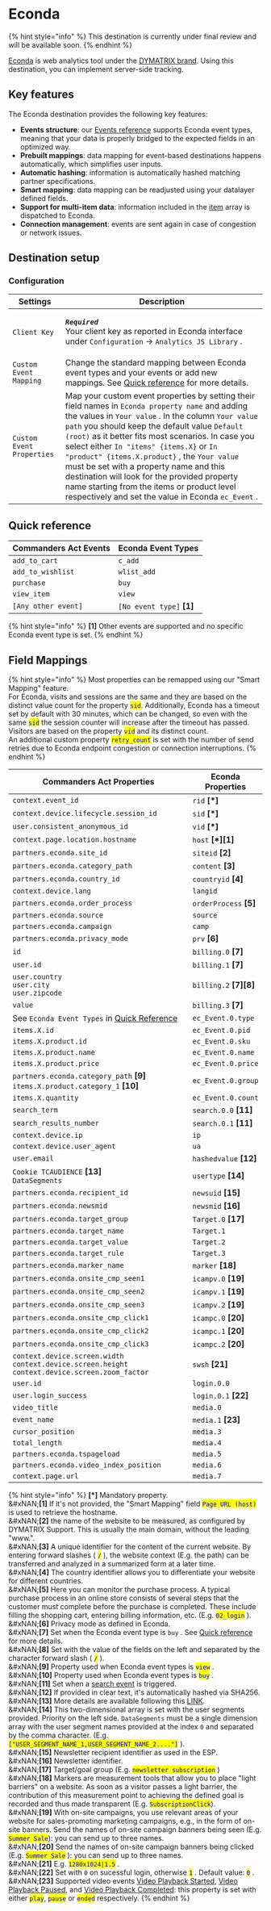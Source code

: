# Econda

{% hint style="info" %}
This destination is currently under final review and will be available soon.
{% endhint %}

[Econda](https://www.dymatrix.de/en) is web analytics tool under the [DYMATRIX brand](https://www.dymatrix.de/en/econda-is-now-dymatrix). Using this destination, you can implement server-side tracking.

## Key features

The Econda destination provides the following key features:

* **Events structure**: our [Events reference](https://community.commandersact.com/platform-x/developers/tracking/events-reference) supports Econda event types, meaning that your data is properly bridged to the expected fields in an optimized way.
* **Prebuilt mappings**: data mapping for event-based destinations happens automatically, which simplifies user inputs.
* **Automatic hashing**: information is automatically hashed matching partner specifications.
* **Smart mapping**: data mapping can be readjusted using your datalayer defined fields.
* **Support for multi-item data**: information included in the [item](https://community.commandersact.com/platform-x/developers/tracking/events-reference#item) array is dispatched to Econda.
* **Connection management**: events are sent again in case of congestion or network issues.

## Destination setup

### Configuration

| Settings                  | Description                                                                                                                                                                                                                                                                                                                                                                                                                                                                                                                                                     |
| ------------------------- | --------------------------------------------------------------------------------------------------------------------------------------------------------------------------------------------------------------------------------------------------------------------------------------------------------------------------------------------------------------------------------------------------------------------------------------------------------------------------------------------------------------------------------------------------------------- |
| `Client Key`              | <p><em><strong><code>Required</code></strong></em> <br>Your client key as reported in Econda interface under <code>Configuration</code>  → <code>Analytics JS Library</code> .</p>                                                                                                                                                                                                                                                                                                                                                                              |
| `Custom Event Mapping`    | Change the standard mapping between Econda event types and your events or add new mappings. See [Quick reference](econda.md#quick-reference) for more details.                                                                                                                                                                                                                                                                                                                                                                                                  |
| `Custom Event Properties` | Map your custom event properties by setting their field names in `Econda property name`  and adding the values in `Your value` . In the column `Your value path`  you should keep the default value `Default (root)`  as it better fits most scenarios. In case you select either `In "items" {items.X}`  or `In "product" {items.X.product}` , the `Your value`  must be set with a property name and this destination will look for the provided property name starting from the items or product level respectively and set the value in Econda `ec_Event` . |

## Quick reference

| Commanders Act Events | Econda Event Types         |
| --------------------- | -------------------------- |
| `add_to_cart`         | `c_add`                    |
| `add_to_wishlist`     | `wlist_add`                |
| `purchase`            | `buy`                      |
| `view_item`           | `view`                     |
| `[Any other event]`   | `[No event type]` **\[1]** |

{% hint style="info" %}
**\[1]** Other events are supported and no specific Econda event type is set.
{% endhint %}

## Field Mappings

{% hint style="info" %}
Most properties can be remapped using our "Smart Mapping" feature.\
For Econda, visits and sessions are the same and they are based on the distinct value count for the property <mark style="color:blue;">`sid`</mark>. Additionally, Econda has a timeout set by default with 30 minutes, which can be changed, so even with the same <mark style="color:blue;">`sid`</mark> the session counter will increase after the timeout has passed.\
Visitors are based on the property <mark style="color:blue;">`vid`</mark>  and its distinct count.\
An additional custom property <mark style="color:blue;">`retry_count`</mark>  is set with the number of send retries due to Econda endpoint congestion or connection interruptions.
{% endhint %}

<table><thead><tr><th width="391.6685580062746">Commanders Act Properties</th><th>Econda Properties</th></tr></thead><tbody><tr><td><code>context.event_id</code></td><td><code>rid</code> <strong>[*]</strong></td></tr><tr><td><code>context.device.lifecycle.session_id</code></td><td><code>sid</code> <strong>[*]</strong></td></tr><tr><td><code>user.consistent_anonymous_id</code></td><td><code>vid</code> <strong>[*]</strong></td></tr><tr><td><code>context.page.location.hostname</code></td><td><code>host</code> <strong>[*][1]</strong></td></tr><tr><td><code>partners.econda.site_id</code></td><td><code>siteid</code> <strong>[2]</strong></td></tr><tr><td><code>partners.econda.category_path</code></td><td><code>content</code> <strong>[3]</strong></td></tr><tr><td><code>partners.econda.country_id</code></td><td><code>countryid</code> <strong>[4]</strong></td></tr><tr><td><code>context.device.lang</code></td><td><code>langid</code></td></tr><tr><td><code>partners.econda.order_process</code></td><td><code>orderProcess</code> <strong>[5]</strong></td></tr><tr><td><code>partners.econda.source</code></td><td><code>source</code></td></tr><tr><td><code>partners.econda.campaign</code></td><td><code>camp</code></td></tr><tr><td><code>partners.econda.privacy_mode</code></td><td><code>prv</code> <strong>[6]</strong></td></tr><tr><td><code>id</code></td><td><code>billing.0</code> <strong>[7]</strong></td></tr><tr><td><code>user.id</code></td><td><code>billing.1</code> <strong>[7]</strong></td></tr><tr><td><code>user.country</code><br><code>user.city</code><br><code>user.zipcode</code></td><td><code>billing.2</code> <strong>[7][8]</strong></td></tr><tr><td><code>value</code></td><td><code>billing.3</code> <strong>[7]</strong></td></tr><tr><td>See <code>Econda Event Types</code> in <a href="econda.md#quick-reference">Quick Reference</a></td><td><code>ec_Event.0.type</code></td></tr><tr><td><code>items.X.id</code></td><td><code>ec_Event.0.pid</code></td></tr><tr><td><code>items.X.product.id</code></td><td><code>ec_Event.0.sku</code></td></tr><tr><td><code>items.X.product.name</code></td><td><code>ec_Event.0.name</code></td></tr><tr><td><code>items.X.product.price</code></td><td><code>ec_Event.0.price</code></td></tr><tr><td><code>partners.econda.category_path</code> <strong>[9]</strong><br><code>items.X.product.category_1</code> <strong>[10]</strong></td><td><code>ec_Event.0.group</code></td></tr><tr><td><code>items.X.quantity</code></td><td><code>ec_Event.0.count</code></td></tr><tr><td><code>search_term</code></td><td><code>search.0.0</code> <strong>[11]</strong></td></tr><tr><td><code>search_results_number</code></td><td><code>search.0.1</code> <strong>[11]</strong></td></tr><tr><td><code>context.device.ip</code></td><td><code>ip</code></td></tr><tr><td><code>context.device.user_agent</code></td><td><code>ua</code></td></tr><tr><td><code>user.email</code></td><td><code>hashedvalue</code> <strong>[12]</strong></td></tr><tr><td><code>Cookie TCAUDIENCE</code> <strong>[13]</strong><br><code>DataSegments</code></td><td><code>usertype</code> <strong>[14]</strong></td></tr><tr><td><code>partners.econda.recipient_id</code></td><td><code>newsuid</code> <strong>[15]</strong></td></tr><tr><td><code>partners.econda.newsmid</code></td><td><code>newsmid</code> <strong>[16]</strong></td></tr><tr><td><code>partners.econda.target_group</code></td><td><code>Target.0</code> <strong>[17]</strong></td></tr><tr><td><code>partners.econda.target_name</code></td><td><code>Target.1</code></td></tr><tr><td><code>partners.econda.target_value</code></td><td><code>Target.2</code></td></tr><tr><td><code>partners.econda.target_rule</code></td><td><code>Target.3</code></td></tr><tr><td><code>partners.econda.marker_name</code></td><td><code>marker</code> <strong>[18]</strong></td></tr><tr><td><code>partners.econda.onsite_cmp_seen1</code></td><td><code>icampv.0</code> <strong>[19]</strong></td></tr><tr><td><code>partners.econda.onsite_cmp_seen2</code></td><td><code>icampv.1</code> <strong>[19]</strong></td></tr><tr><td><code>partners.econda.onsite_cmp_seen3</code></td><td><code>icampv.2</code> <strong>[19]</strong></td></tr><tr><td><code>partners.econda.onsite_cmp_click1</code></td><td><code>icampc.0</code> <strong>[20]</strong></td></tr><tr><td><code>partners.econda.onsite_cmp_click2</code></td><td><code>icampc.1</code> <strong>[20]</strong></td></tr><tr><td><code>partners.econda.onsite_cmp_click3</code></td><td><code>icampc.2</code> <strong>[20]</strong></td></tr><tr><td><code>context.device.screen.width</code><br><code>context.device.screen.height</code><br><code>context.device.screen.zoom_factor</code></td><td><code>swsh</code> <strong>[21]</strong></td></tr><tr><td><code>user.id</code></td><td><code>login.0.0</code></td></tr><tr><td><code>user.login_success</code></td><td><code>login.0.1</code> <strong>[22]</strong></td></tr><tr><td><code>video_title</code></td><td><code>media.0</code></td></tr><tr><td><code>event_name</code></td><td><code>media.1</code> <strong>[23]</strong></td></tr><tr><td><code>cursor_position</code></td><td><code>media.3</code></td></tr><tr><td><code>total_length</code></td><td><code>media.4</code></td></tr><tr><td><code>partners.econda.tspageload</code></td><td><code>media.5</code></td></tr><tr><td><code>partners.econda.video_index_position</code></td><td><code>media.6</code></td></tr><tr><td><code>context.page.url</code></td><td><code>media.7</code></td></tr></tbody></table>

{% hint style="info" %}
**\[\*]** Mandatory property.\
&#xNAN;**\[1]** If it's not provided, the "Smart Mapping" field <mark style="color:blue;">`Page URL (host)`</mark>  is used to retrieve the hostname.\
&#xNAN;**\[2]** the name of the website to be measured, as configured by DYMATRIX Support. This is usually the main domain, without the leading "www.".\
&#xNAN;**\[3]** A unique identifier for the content of the current website. By entering forward slashes ( <mark style="color:blue;">`/`</mark> ), the website context (E.g. the path) can be transferred and analyzed in a summarized form at a later time.\
&#xNAN;**\[4]** The country identifier allows you to differentiate your website for different countries.\
&#xNAN;**\[5]** Here you can monitor the purchase process. A typical purchase process in an online store consists of several steps that the customer must complete before the purchase is completed. These include filling the shopping cart, entering billing information, etc. (E.g. <mark style="color:blue;">`02_login`</mark> ).\
&#xNAN;**\[6]** Privacy mode as defined in Econda.\
&#xNAN;**\[7]** Set when the Econda event type is `buy`  . See [Quick reference](econda.md#quick-reference) for more details.\
&#xNAN;**\[8]** Set with the value of the fields on the left and separated by the character forward slash ( <mark style="color:blue;">`/`</mark> ).\
&#xNAN;**\[9]** Property used when Econda event types is <mark style="color:blue;">`view`</mark> .\
&#xNAN;**\[10]** Property used when Econda event types is <mark style="color:blue;">`buy`</mark> .\
&#xNAN;**\[11]** Set when a [search event](../../../developers/tracking-and-integrations/) is triggered.\
&#xNAN;**\[12]** If provided in clear text, it's automatically hashed via SHA256.\
&#xNAN;**\[13]** More details are available following this [LINK](https://doc.commandersact.com/configure/cookies#data). \
&#xNAN;**\[14]** This two-dimensional array is set with the user segments provided. Priority on the left side. `DataSegments` must be a single dimension array with the user segment names provided at the index `0`  and separated by the comma character. (E.g. <mark style="color:blue;">`["USER_SEGMENT_NAME_1,USER_SEGMENT_NAME_2...."]`</mark> ).\
&#xNAN;**\[15]** Newsletter recipient identifier as used in the ESP.\
&#xNAN;**\[16]** Newsletter identifier.\
&#xNAN;**\[17]** Target/goal group (E.g. <mark style="color:blue;">`newsletter subscription`</mark> )\
&#xNAN;**\[18]** Markers are measurement tools that allow you to place "light barriers" on a website. As soon as a visitor passes a light barrier, the contribution of this measurement point to achieving the defined goal is recorded and thus made transparent (E.g. <mark style="color:blue;">`SubscriptionClick`</mark>).\
&#xNAN;**\[19]** With on-site campaigns, you use relevant areas of your website for sales-promoting marketing campaigns, e.g., in the form of on-site banners. Send the names of on-site campaign banners being seen (E.g. <mark style="color:blue;">`Summer Sale`</mark>): you can send up to three names.\
&#xNAN;**\[20]** Send the names of on-site campaign banners being clicked (E.g. <mark style="color:blue;">`Summer Sale`</mark> ): you can send up to three names.\
&#xNAN;**\[21]** E.g. <mark style="color:blue;">`1280x1024|1.5`</mark> .\
&#xNAN;**\[22]** Set with `0`  on sucessful login, otherwise <mark style="color:blue;">`1`</mark>  . Default value: <mark style="color:blue;">`0`</mark>  .\
&#xNAN;**\[23]** Supported video events [Video Playback Started](../../../developers/tracking/events-reference/video-event-reference.md), [Video Playback Paused](../../../developers/tracking/events-reference/video-event-reference.md), and [Video Playback Completed](../../../developers/tracking/events-reference/video-event-reference.md): this property is set with either <mark style="color:blue;">`play`</mark>, <mark style="color:blue;">`pause`</mark> or <mark style="color:blue;">`ended`</mark>  respectively.
{% endhint %}
